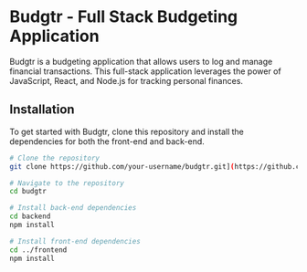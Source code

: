 # Budgtr - Full Stack Budgeting Application

Budgtr is a budgeting application that allows users to log and manage financial transactions. This full-stack application leverages the power of JavaScript, React, and Node.js for tracking personal finances.

## Installation

To get started with Budgtr, clone this repository and install the dependencies for both the front-end and back-end.

```bash
# Clone the repository
git clone https://github.com/your-username/budgtr.git](https://github.com/jmoncayo-pursuit/Budgtr---Full-Stack-Budgeting-App.git

# Navigate to the repository
cd budgtr

# Install back-end dependencies
cd backend
npm install

# Install front-end dependencies
cd ../frontend
npm install
